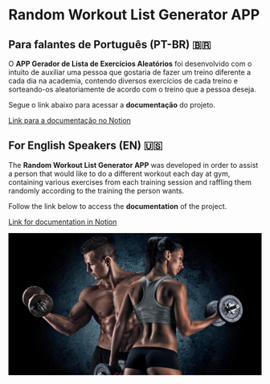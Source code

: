 # **Random Workout List Generator APP**

## **Para falantes de Português (PT-BR) 🇧🇷**

O **APP Gerador de Lista de Exercícios Aleatórios** foi desenvolvido com o intuito de auxiliar uma pessoa que gostaria de fazer um treino diferente a cada dia na academia, contendo diversos exercícios de cada treino e sorteando-os aleatoriamente de acordo com o treino que a pessoa deseja.

Segue o link abaixo para acessar a **documentação** do projeto.

[Link para a documentação no Notion](https://spiky-beaufort-56d.notion.site/Random-Workout-List-Generator-APP-Documentation-e8963827c9ed4f19b1112409ad3b753d)

## **For English Speakers (EN) 🇺🇸**

The **Random Workout List Generator APP** was developed in order to assist a person that would like to do a different workout each day at gym, containing various exercises from each training session and raffling them randomly according to the training the person wants.

Follow the link below to access the **documentation** of the project.

[Link for documentation in Notion](https://spiky-beaufort-56d.notion.site/Random-Workout-List-Generator-APP-Documentation-e8963827c9ed4f19b1112409ad3b753d)

<p align="center">
    <img src="./img/background-img.jpg">
</p>